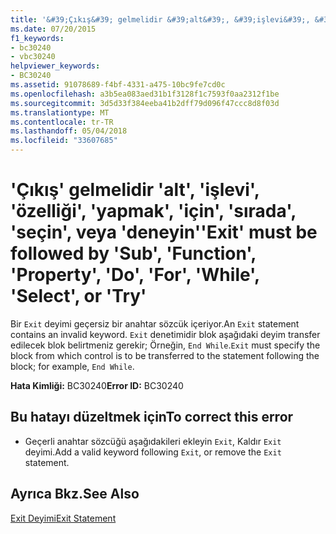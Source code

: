 ```yaml
---
title: '&#39;Çıkış&#39; gelmelidir &#39;alt&#39;, &#39;işlevi&#39;, &#39;özelliği&#39;, &#39;yapmak&#39;, &#39;için&#39;, &#39;sırada&#39;, &#39;seçin&#39;, veya &#39;deneyin&#39;'
ms.date: 07/20/2015
f1_keywords:
- bc30240
- vbc30240
helpviewer_keywords:
- BC30240
ms.assetid: 91078689-f4bf-4331-a475-10bc9fe7cd0c
ms.openlocfilehash: a3b5ea083aed31b1f3128f1c7593f0aa2312f1be
ms.sourcegitcommit: 3d5d33f384eeba41b2dff79d096f47ccc8d8f03d
ms.translationtype: MT
ms.contentlocale: tr-TR
ms.lasthandoff: 05/04/2018
ms.locfileid: "33607685"
---
```

# <a name="39exit39-must-be-followed-by-39sub39-39function39-39property39-39do39-39for39-39while39-39select39-or-39try39"></a><span data-ttu-id="570c5-102">&#39;Çıkış&#39; gelmelidir &#39;alt&#39;, &#39;işlevi&#39;, &#39;özelliği&#39;, &#39;yapmak&#39;, &#39;için&#39;, &#39;sırada&#39;, &#39;seçin&#39;, veya &#39;deneyin&#39;</span><span class="sxs-lookup"><span data-stu-id="570c5-102">&#39;Exit&#39; must be followed by &#39;Sub&#39;, &#39;Function&#39;, &#39;Property&#39;, &#39;Do&#39;, &#39;For&#39;, &#39;While&#39;, &#39;Select&#39;, or &#39;Try&#39;</span></span>
<span data-ttu-id="570c5-103">Bir `Exit` deyimi geçersiz bir anahtar sözcük içeriyor.</span><span class="sxs-lookup"><span data-stu-id="570c5-103">An `Exit` statement contains an invalid keyword.</span></span> <span data-ttu-id="570c5-104">`Exit` denetimidir blok aşağıdaki deyim transfer edilecek blok belirtmeniz gerekir; Örneğin, `End While`.</span><span class="sxs-lookup"><span data-stu-id="570c5-104">`Exit` must specify the block from which control is to be transferred to the statement following the block; for example, `End While`.</span></span>  
  
 <span data-ttu-id="570c5-105">**Hata Kimliği:** BC30240</span><span class="sxs-lookup"><span data-stu-id="570c5-105">**Error ID:** BC30240</span></span>  
  
## <a name="to-correct-this-error"></a><span data-ttu-id="570c5-106">Bu hatayı düzeltmek için</span><span class="sxs-lookup"><span data-stu-id="570c5-106">To correct this error</span></span>  
  
-   <span data-ttu-id="570c5-107">Geçerli anahtar sözcüğü aşağıdakileri ekleyin `Exit`, Kaldır `Exit` deyimi.</span><span class="sxs-lookup"><span data-stu-id="570c5-107">Add a valid keyword following `Exit`, or remove the `Exit` statement.</span></span>  
  
## <a name="see-also"></a><span data-ttu-id="570c5-108">Ayrıca Bkz.</span><span class="sxs-lookup"><span data-stu-id="570c5-108">See Also</span></span>  
 [<span data-ttu-id="570c5-109">Exit Deyimi</span><span class="sxs-lookup"><span data-stu-id="570c5-109">Exit Statement</span></span>](../../visual-basic/language-reference/statements/exit-statement.md)
